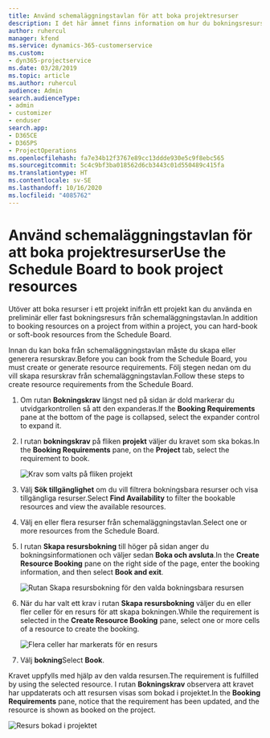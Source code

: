 ```yaml
---
title: Använd schemaläggningstavlan för att boka projektresurser
description: I det här ämnet finns information om hur du bokningsresurser.
author: ruhercul
manager: kfend
ms.service: dynamics-365-customerservice
ms.custom:
- dyn365-projectservice
ms.date: 03/28/2019
ms.topic: article
ms.author: ruhercul
audience: Admin
search.audienceType:
- admin
- customizer
- enduser
search.app:
- D365CE
- D365PS
- ProjectOperations
ms.openlocfilehash: fa7e34b12f3767e89cc13ddde930e5c9f8ebc565
ms.sourcegitcommit: 5c4c9bf3ba018562d6cb3443c01d550489c415fa
ms.translationtype: HT
ms.contentlocale: sv-SE
ms.lasthandoff: 10/16/2020
ms.locfileid: "4085762"
---
```

# <a name="use-the-schedule-board-to-book-project-resources"></a><span data-ttu-id="4d6e7-103">Använd schemaläggningstavlan för att boka projektresurser</span><span class="sxs-lookup"><span data-stu-id="4d6e7-103">Use the Schedule Board to book project resources</span></span>

<span data-ttu-id="4d6e7-104">Utöver att boka resurser i ett projekt inifrån ett projekt kan du använda en preliminär eller fast bokningsresurs från schemaläggningstavlan.</span><span class="sxs-lookup"><span data-stu-id="4d6e7-104">In addition to booking resources on a project from within a project, you can hard-book or soft-book resources from the Schedule Board.</span></span>

<span data-ttu-id="4d6e7-105">Innan du kan boka från schemaläggningstavlan måste du skapa eller generera resurskrav.</span><span class="sxs-lookup"><span data-stu-id="4d6e7-105">Before you can book from the Schedule Board, you must create or generate resource requirements.</span></span> <span data-ttu-id="4d6e7-106">Följ stegen nedan om du vill skapa resurskrav från schemaläggningstavlan.</span><span class="sxs-lookup"><span data-stu-id="4d6e7-106">Follow these steps to create resource requirements from the Schedule Board.</span></span>

1. <span data-ttu-id="4d6e7-107">Om rutan **Bokningskrav** längst ned på sidan är dold markerar du utvidgarkontrollen så att den expanderas.</span><span class="sxs-lookup"><span data-stu-id="4d6e7-107">If the **Booking Requirements** pane at the bottom of the page is collapsed, select the expander control to expand it.</span></span>
2. <span data-ttu-id="4d6e7-108">I rutan **bokningskrav** på fliken **projekt** väljer du kravet som ska bokas.</span><span class="sxs-lookup"><span data-stu-id="4d6e7-108">In the **Booking Requirements** pane, on the **Project** tab, select the requirement to book.</span></span>

    ![Krav som valts på fliken projekt](media/Resource-Management-image73.png)

3. <span data-ttu-id="4d6e7-110">Välj **Sök tillgänglighet** om du vill filtrera bokningsbara resurser och visa tillgängliga resurser.</span><span class="sxs-lookup"><span data-stu-id="4d6e7-110">Select **Find Availability** to filter the bookable resources and view the available resources.</span></span> 
4. <span data-ttu-id="4d6e7-111">Välj en eller flera resurser från schemaläggningstavlan.</span><span class="sxs-lookup"><span data-stu-id="4d6e7-111">Select one or more resources from the Schedule Board.</span></span> 
5. <span data-ttu-id="4d6e7-112">I rutan **Skapa resursbokning** till höger på sidan anger du bokningsinformationen och väljer sedan **Boka och avsluta**.</span><span class="sxs-lookup"><span data-stu-id="4d6e7-112">In the **Create Resource Booking** pane on the right side of the page, enter the booking information, and then select **Book and exit**.</span></span>

    ![Rutan Skapa resursbokning för den valda bokningsbara resursen](media/Resource-Management-image74.png)

6. <span data-ttu-id="4d6e7-114">När du har valt ett krav i rutan **Skapa resursbokning** väljer du en eller fler celler för en resurs för att skapa bokningen.</span><span class="sxs-lookup"><span data-stu-id="4d6e7-114">While the requirement is selected in the **Create Resource Booking** pane, select one or more cells of a resource to create the booking.</span></span>

    ![Flera celler har markerats för en resurs](media/Resource-Management-image75.png)

7. <span data-ttu-id="4d6e7-116">Välj **bokning**</span><span class="sxs-lookup"><span data-stu-id="4d6e7-116">Select **Book**.</span></span>

<span data-ttu-id="4d6e7-117">Kravet uppfylls med hjälp av den valda resursen.</span><span class="sxs-lookup"><span data-stu-id="4d6e7-117">The requirement is fulfilled by using the selected resource.</span></span> <span data-ttu-id="4d6e7-118">I rutan **Bokningskrav** observera att kravet har uppdaterats och att resursen visas som bokad i projektet.</span><span class="sxs-lookup"><span data-stu-id="4d6e7-118">In the **Booking Requirements** pane, notice that the requirement has been updated, and the resource is shown as booked on the project.</span></span>

![Resurs bokad i projektet](media/Resource-Management-image76.png)
